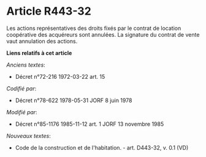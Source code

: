 # Article R443-32

Les actions représentatives des droits fixés par le contrat de location coopérative des acquéreurs sont annulées. La
signature du contrat de vente vaut annulation des actions.

**Liens relatifs à cet article**

_Anciens textes_:

  - Décret n°72-216 1972-03-22 art. 15

_Codifié par_:

  - Décret n°78-622 1978-05-31 JORF 8 juin 1978

_Modifié par_:

  - Décret n°85-1176 1985-11-12 art. 1 JORF 13 novembre 1985

_Nouveaux textes_:

  - Code de la construction et de l'habitation. - art. D443-32, v. 0.1 (VD)
